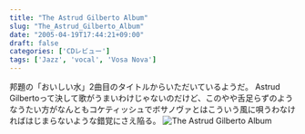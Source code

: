 ```yaml
---
title: "The Astrud Gilberto Album"
slug: "The_Astrud_Gilberto_Album"
date: "2005-04-19T17:44:21+09:00"
draft: false
categories: ['CDレビュー']
tags: ['Jazz', 'vocal', 'Vosa Nova']
---
```


邦題の「おいしい水」2曲目のタイトルからいただいているようだ。 Astrud Gilbertoって決して歌がうまいわけじゃないのだけど、このやや舌足らずのようなうたい方がなんともコケティッシュでボサノヴァとはこういう風に唄うわなければはじまらないような錯覚にさえ陥る。 ![The Astrud Gilberto Album](/wp-content/archives/20050419.jpg)